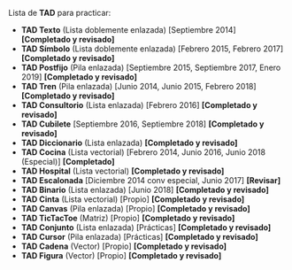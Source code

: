 Lista de **TAD** para practicar:
- **TAD Texto** (Lista doblemente enlazada) [Septiembre 2014] **[Completado y revisado]**
- **TAD Símbolo** (Lista doblemente enlazada) [Febrero 2015, Febrero 2017] **[Completado y revisado]**
- **TAD Postfijo** (Pila enlazada) [Septiembre 2015, Septiembre 2017, Enero 2019] **[Completado y revisado]**
- **TAD Tren** (Pila enlazada) [Junio 2014, Junio 2015, Febrero 2018] **[Completado y revisado]**
- **TAD Consultorio** (Lista enlazada) [Febrero 2016] **[Completado y revisado]**
- **TAD Cubilete** [Septiembre 2016, Septiembre 2018] **[Completado y revisado]**
- **TAD Diccionario** (Lista enlazada) **[Completado y revisado]**
- **TAD Cocina** (Lista vectorial) [Febrero 2014, Junio 2016, Junio 2018 (Especial)] **[Completado]**
- **TAD Hospital** (Lista vectorial) **[Completado y revisado]**
- **TAD Escalonada** [Diciembre 2014 conv especial, Junio 2017] **[Revisar]**
- **TAD Binario** (Lista enlazada) [Junio 2018] **[Completado y revisado]**
- **TAD Cinta** (Lista vectorial) [Propio] **[Completado y revisado]**
- **TAD Canvas** (Pila enlazada) [Propio] **[Completado y revisado]**
- **TAD TicTacToe** (Matriz) [Propio] **[Completado y revisado]**
- **TAD Conjunto** (Lista enlazada) [Prácticas] **[Completado y revisado]**
- **TAD Cursor** (Pila enlazada) [Prácticas] **[Completado y revisado]**
- **TAD Cadena** (Vector) [Propio] **[Completado y revisado]**
- **TAD Figura** (Vector) [Propio] **[Completado y revisado]**
